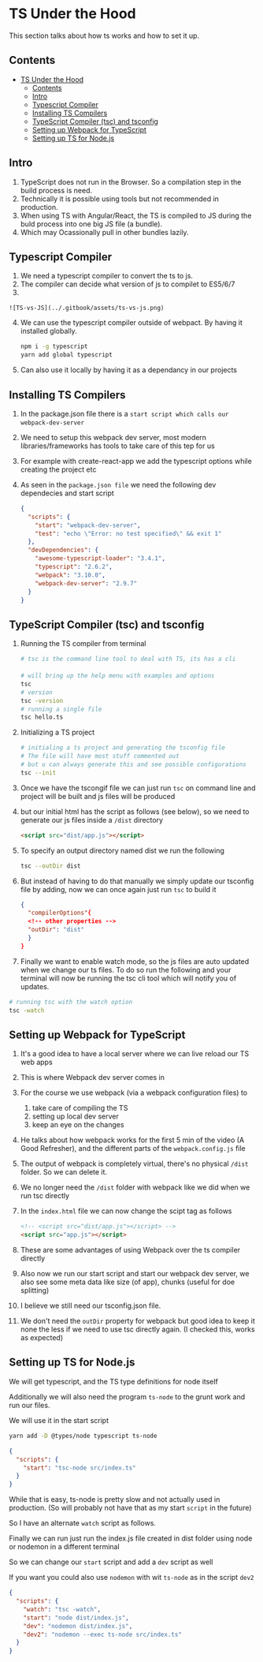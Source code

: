 # TS Under the Hood

This section talks about how ts works and how to set it up.

## Contents

* [TS Under the Hood](1-intro.md#ts-under-the-hood)
  * [Contents](1-intro.md#contents)
  * [Intro](1-intro.md#intro)
  * [Typescript Compiler](1-intro.md#typescript-compiler)
  * [Installing TS Compilers](1-intro.md#installing-ts-compilers)
  * [TypeScript Compiler (tsc) and tsconfig](1-intro.md#typescript-compiler-tsc-and-tsconfig)
  * [Setting up Webpack for TypeScript](1-intro.md#setting-up-webpack-for-typescript)
  * [Setting up TS for Node.js](1-intro.md#setting-up-ts-for-nodejs)

## Intro

1. TypeScript does not run in the Browser. So a compilation step in the build process is need.
2. Technically it is possible using tools but not recommended in production.
3. When using TS with Angular/React, the TS is compiled to JS during the buld process into one big JS file (a bundle).
4. Which may Ocassionally pull in other bundles lazily.

## Typescript Compiler

1. We need a typescript compiler to convert the ts to js.
2. The compiler can decide what version of js to compilet to ES5/6/7
3.

    ![TS-vs-JS](../.gitbook/assets/ts-vs-js.png)
4.  We can use the typescript compiler outside of webpact. By having it installed globally.

    ```bash
    npm i -g typescript
    yarn add global typescript
    ```
5. Can also use it locally by having it as a dependancy in our projects

## Installing TS Compilers

1. In the package.json file there is a `start script which calls our webpack-dev-server`
2. We need to setup this webpack dev server, most modern libraries/frameworks has tools to take care of this tep for us
3. For example with create-react-app we add the typescript options while creating the project etc
4.  As seen in the `package.json file` we need the following dev dependecies and start script

    ```json
    {
      "scripts": {
        "start": "webpack-dev-server",
        "test": "echo \"Error: no test specified\" && exit 1"
      },
      "devDependencies": {
        "awesome-typescript-loader": "3.4.1",
        "typescript": "2.6.2",
        "webpack": "3.10.0",
        "webpack-dev-server": "2.9.7"
      }
    }
    ```

## TypeScript Compiler (tsc) and tsconfig

1.  Running the TS compiler from terminal

    ```bash
    # tsc is the command line tool to deal with TS, its has a cli

    # will bring up the help menu with examples and options
    tsc
    # version
    tsc -version
    # running a single file
    tsc hello.ts

    ```
2.  Initializing a TS project

    ```bash
    # initialing a ts project and generating the tsconfig file
    # The file will have most stuff commented out
    # but u can always generate this and see possible configurations
    tsc --init
    ```
3. Once we have the tscongif file we can just run `tsc` on command line and project will be built and js files will be produced
4.  but our initial html has the script as follows (see below), so we need to generate our js files inside a `/dist` directory

    ```html
    <script src="dist/app.js"></script>
    ```
5.  To specify an output directory named dist we run the following

    ```bash
    tsc --outDir dist
    ```
6.  But instead of having to do that manually we simply update our tsconfig file by adding, now we can once again just run `tsc` to build it

    ```json
    {
      "compilerOptions"{
      <!-- other properties -->
      "outDir": "dist"
      }
    }
    ```
7. Finally we want to enable watch mode, so the js files are auto updated when we change our ts files. To do so run the following and your terminal will now be running the tsc cli tool which will notify you of updates.

```bash
# running tsc with the watch option
tsc -watch
```

## Setting up Webpack for TypeScript

1. It's a good idea to have a local server where we can live reload our TS web apps
2. This is where Webpack dev server comes in
3. For the course we use webpack (via a webpack configuration files) to
   1. take care of compiling the TS
   2. setting up local dev server
   3. keep an eye on the changes
4. He talks about how webpack works for the first 5 min of the video (A Good Refresher), and the different parts of the `webpack.config.js` file
5. The output of webpack is completely virtual, there's no physical `/dist` folder. So we can delete it.
6. We no longer need the `/dist` folder with webpack like we did when we run tsc directly
7.  In the `index.html` file we can now change the scipt tag as follows

    ```html
    <!-- <script src="dist/app.js"></script> -->
    <script src="app.js"></script>
    ```
8. These are some advantages of using Webpack over the ts compiler directly
9. Also now we run our start script and start our webpack dev server, we also see some meta data like size (of app), chunks (useful for doe splitting)
10. I believe we still need our tsconfig.json file.
11. We don't need the `outDir` property for webpack but good idea to keep it none the less if we need to use tsc directly again. (I checked this, works as expected)

## Setting up TS for Node.js

We will get typescript, and the TS type definitions for node itself

Additionally we will also need the program `ts-node` to the grunt work and run our files.

We will use it in the start script

```bash
yarn add -D @types/node typescript ts-node
```

```json
{
  "scripts": {
    "start": "tsc-node src/index.ts"
  }
}
```

While that is easy, ts-node is pretty slow and not actually used in production. (So will probably not have that as my start `script` in the future)

So I have an alternate `watch` script as follows.

Finally we can run just run the index.js file created in dist folder using node or nodemon in a different terminal

So we can change our `start` script and add a `dev` script as well

If you want you could also use `nodemon` with wit `ts-node` as in the script `dev2`

```json
{
  "scripts": {
    "watch": "tsc -watch",
    "start": "node dist/index.js",
    "dev": "nodemon dist/index.js",
    "dev2": "nodemon --exec ts-node src/index.ts"
  }
}
```
